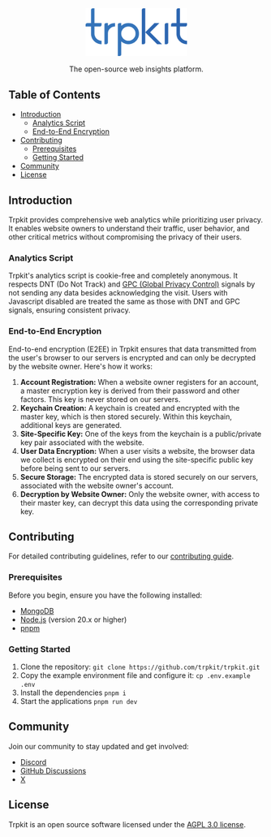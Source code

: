 <p align="center" style="margin-top: 48px">
    <a href="https://trpkit.com">
        <img width="200px" src="/apps/trpkit.com/public/branding/logo.svg" alt="Trpkit Logo">
    </a>
</p>
<p align="center">
    The open-source web insights platform.
</p>

## Table of Contents

- [Introduction](#introduction)
  - [Analytics Script](#analytics-script)
  - [End-to-End Encryption](#end-to-end-encryption)
- [Contributing](#contributing)
  - [Prerequisites](#prerequisites)
  - [Getting Started](#getting-started)
- [Community](#community)
- [License](#license)

## Introduction

Trpkit provides comprehensive web analytics while prioritizing user privacy. It enables website owners to understand their traffic, user behavior, and other critical metrics without compromising the privacy of their users.

### Analytics Script

Trpkit's analytics script is cookie-free and completely anonymous. It respects DNT (Do Not Track) and [GPC (Global Privacy Control)](https://globalprivacycontrol.org/) signals by not sending any data besides acknowledging the visit. Users with Javascript disabled are treated the same as those with DNT and GPC signals, ensuring consistent privacy.

### End-to-End Encryption

End-to-end encryption (E2EE) in Trpkit ensures that data transmitted from the user's browser to our servers is encrypted and can only be decrypted by the website owner. Here's how it works:

1. **Account Registration:** When a website owner registers for an account, a master encryption key is derived from their password and other factors. This key is never stored on our servers.
2. **Keychain Creation:** A keychain is created and encrypted with the master key, which is then stored securely. Within this keychain, additional keys are generated.
3. **Site-Specific Key:** One of the keys from the keychain is a public/private key pair associated with the website.
4. **User Data Encryption:** When a user visits a website, the browser data we collect is encrypted on their end using the site-specific public key before being sent to our servers.
5. **Secure Storage:** The encrypted data is stored securely on our servers, associated with the website owner's account.
6. **Decryption by Website Owner:** Only the website owner, with access to their master key, can decrypt this data using the corresponding private key.

## Contributing

For detailed contributing guidelines, refer to our [contributing guide](.github/CONTRIBUTING.md).

### Prerequisites

Before you begin, ensure you have the following installed:

- [MongoDB](https://www.mongodb.com)
- [Node.js](https://nodejs.org) (version 20.x or higher)
- [pnpm](https://pnpm.io)

### Getting Started

1. Clone the repository: `git clone https://github.com/trpkit/trpkit.git`
2. Copy the example environment file and configure it: `cp .env.example .env`
3. Install the dependencies `pnpm i`
4. Start the applications `pnpm run dev`

## Community

Join our community to stay updated and get involved:

* [Discord](https://discord.gg/trpkit)
* [GitHub Discussions](https://github.com/trpkit/trpkit/discussions)
* [X](https://x.com/trpkit)

## License

Trpkit is an open source software licensed under the [AGPL 3.0 license](LICENSE).
